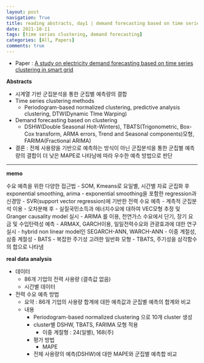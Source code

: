 ```yaml
---
layout: post
navigation: True
title: reading abstracts, day1 | demand forecasting based on time series clustering
date: 2021-10-11
tags: [time series clustering, demand forecasting]
categories: [All, Papers]
comments: true
---
```



- Paper : [A study on electricity demand forecasting based on time series clustering in smart grid](https://scienceon.kisti.re.kr/srch/selectPORSrchArticle.do?cn=JAKO201611059007425&dbt=NART)
  
**Abstracts**
-  시계열 기반 군집분석을 통한 군집별 예측량의 결합 
- Time series clustering methods
	- Periodogram-based normalized clustering, predictive analysis clustering, DTW(Dynamic TIme Warping)
- Demand forecasting based on clustering 
	- DSHW(Double Seasonal Holt-Winters), TBATS(Trigonometric, Box-Cox transform, ARMA errors, Trend and Seasonal components)모형, FARIMA(Fractional ARIMA)
- 결론 : 전체 사용량을 기반으로 예측하는 방식이 아닌 군집분석을 통한 군집별 예측량의 결합이 더 낮은 MAPE로 나타남에 따라 우수한 예측 방법으로 판단
  
  
---
**memo**

수요 예측을 위한 다양한 접근법 
	- SOM, Kmeans로 요일별, 시간별 자료 군집화 후 exponential smoothing, arima 
	- exponential smoothing을 포함한 regression과 신경망
	- SVR(support vector regression)에 기반한 전력 수요 예측
	- 계측적 군집분석 이용
	- 오차분해 후 
	- 실질국민소득과 에너지수요에 대하여 VEC모형 추정 및 Granger causality model 실시
	- ARIMA 를 이용, 천연가스 수요에서 단기, 장기 요금 및 수입탄력성 예측 
	- ARMAX, GARCH이용,  일일전력수요와 관광효과에 대한 연구 실시 
	- hybrid non linear model인 SEGARCH-ANN, WARCH-ANN 
	- 이중 계절성, 삼중 계절성
	- BATS
		- 복잡한 주기성 고려한 일반화 모형 
		- TBATS, 주기성을 삼각함수의 합으로 나타냄
	
	
**real data analysis**
- 데이터
	- 86개 기업의 전력 사용량 (결측값 없음)
	- 시간별 데이터
- 전력 수요 예측 방법
	- 요약 : 86개 기업의 사용량 합계에 대한 예측값과 군집별 예측의 합계와 비교
	- 내용
		- Periodogram-based normalized clustering 으로 10개 cluster 생성
		- cluster별 DSHW, TBATS, FARIMA 모형 적용
			- 이중 계절형 : 24(일별), 168(주)
		- 평가 방법
			- MAPE
		- 전체 사용량의 예측(DSHW)에 대한 MAPE와 군집별 예측합 비교






